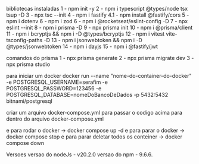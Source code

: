 bibliotecas instaladas 1 - npm init -y 2 - npm i typescript @types/node tsx tsup -D 3 - npx tsc --init 4 - npm i fastify 4.1 - npm install @fastify/cors 5 - npm i dotenv 6 - npm i zod 6 - npm i @rocketseat/eslint-config -D 7 - npx eslint --init 8 - npm i prisma -D 9 - npx prisma init 10 - npm i @prisma/client 11 - npm i bcryptjs && npm i -D @types/bcryptjs 12 - npm i vitest vite-tsconfig-paths -D 13 - npm i jsonwebtoken && npm i -D @types/jsonwebtoken 14 - npm i dayjs 15 - npm i @fastify/jwt

comandos do prisma
1 - npx prisma generate 2 - npx prisma migrate dev 3 - npx prisma studio

para iniciar um docker
docker run --name "nome-do-container-do-docker" -e POSTGRESQL_USERNAME=serafim -e POSTGRESQL_PASSWORD=123456 -e POSTGRESQL_DATABASE=nomeDoBancoDeDados -p 5432:5432 bitnami/postgresql

criar um arquivo docker-compose.yml para passar o codigo acima para dentro do arquivo docker-compose.yml

e para rodar o docker -> docker compose up -d e para parar o docker -> docker compose stop e para parar deletar todos os conteiner -> docker compose down

Versoes
versao do nodeJs - v20.2.0 versao do npm - 9.6.6.
